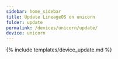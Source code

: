 ```yaml
---
sidebar: home_sidebar
title: Update LineageOS on unicorn
folder: update
permalink: /devices/unicorn/update/
device: unicorn
---
```

{% include templates/device_update.md %}

